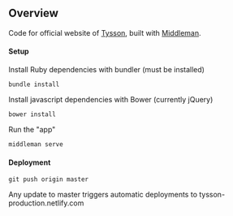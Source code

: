 ## Overview

Code for official website of [Tysson](tyssonband.com), built with [Middleman](https://middlemanapp.com).

#### Setup

Install Ruby dependencies with bundler (must be installed)
```
bundle install
```
Install javascript dependencies with Bower (currently  jQuery)
```
bower install
```
Run the "app" 
```
middleman serve
```

#### Deployment

```
git push origin master
```

Any update to master triggers automatic deployments to tysson-production.netlify.com
